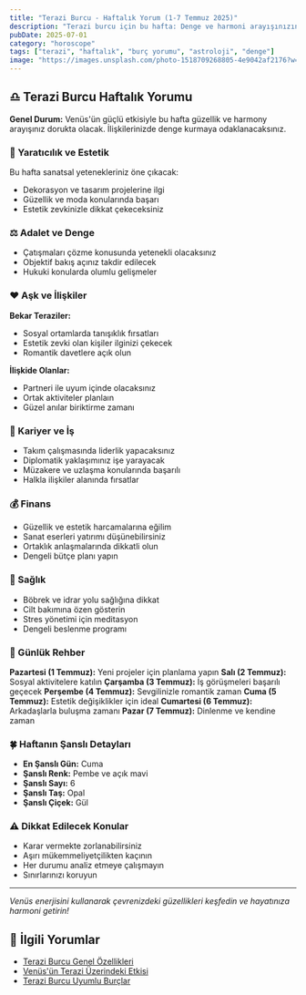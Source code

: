 ```yaml
---
title: "Terazi Burcu - Haftalık Yorum (1-7 Temmuz 2025)"
description: "Terazi burcu için bu hafta: Denge ve harmoni arayışınızın ön plana çıktığı, estetik zevkinizin parladığı bir dönem."
pubDate: 2025-07-01
category: "horoscope"
tags: ["terazi", "haftalık", "burç yorumu", "astroloji", "denge"]
image: "https://images.unsplash.com/photo-1518709268805-4e9042af2176?w=800&h=600&fit=crop"
---
```


## ♎ Terazi Burcu Haftalık Yorumu

**Genel Durum:** Venüs'ün güçlü etkisiyle bu hafta güzellik ve harmony arayışınız dorukta olacak. İlişkilerinizde denge kurmaya odaklanacaksınız.

### 🎨 Yaratıcılık ve Estetik
Bu hafta sanatsal yetenekleriniz öne çıkacak:
- Dekorasyon ve tasarım projelerine ilgi
- Güzellik ve moda konularında başarı
- Estetik zevkinizle dikkat çekeceksiniz

### ⚖️ Adalet ve Denge
- Çatışmaları çözme konusunda yetenekli olacaksınız
- Objektif bakış açınız takdir edilecek
- Hukuki konularda olumlu gelişmeler

### ❤️ Aşk ve İlişkiler
**Bekar Teraziler:**
- Sosyal ortamlarda tanışıklık fırsatları
- Estetik zevki olan kişiler ilginizi çekecek
- Romantik davetlere açık olun

**İlişkide Olanlar:**
- Partneri ile uyum içinde olacaksınız
- Ortak aktiviteler planlaın
- Güzel anılar biriktirme zamanı

### 💼 Kariyer ve İş
- Takım çalışmasında liderlik yapacaksınız
- Diplomatik yaklaşımınız işe yarayacak
- Müzakere ve uzlaşma konularında başarılı
- Halkla ilişkiler alanında fırsatlar

### 💰 Finans
- Güzellik ve estetik harcamalarına eğilim
- Sanat eserleri yatırımı düşünebilirsiniz
- Ortaklık anlaşmalarında dikkatli olun
- Dengeli bütçe planı yapın

### 🏥 Sağlık
- Böbrek ve idrar yolu sağlığına dikkat
- Cilt bakımına özen gösterin
- Stres yönetimi için meditasyon
- Dengeli beslenme programı

### 📅 Günlük Rehber

**Pazartesi (1 Temmuz):** Yeni projeler için planlama yapın
**Salı (2 Temmuz):** Sosyal aktivitelere katılın
**Çarşamba (3 Temmuz):** İş görüşmeleri başarılı geçecek
**Perşembe (4 Temmuz):** Sevgilinizle romantik zaman
**Cuma (5 Temmuz):** Estetik değişiklikler için ideal
**Cumartesi (6 Temmuz):** Arkadaşlarla buluşma zamanı
**Pazar (7 Temmuz):** Dinlenme ve kendine zaman

### 🍀 Haftanın Şanslı Detayları
- **En Şanslı Gün:** Cuma
- **Şanslı Renk:** Pembe ve açık mavi
- **Şanslı Sayı:** 6
- **Şanslı Taş:** Opal
- **Şanslı Çiçek:** Gül

### ⚠️ Dikkat Edilecek Konular
- Karar vermekte zorlanabilirsiniz
- Aşırı mükemmeliyetçilikten kaçının
- Her durumu analiz etmeye çalışmayın
- Sınırlarınızı koruyun

---

*Venüs enerjisini kullanarak çevrenizdeki güzellikleri keşfedin ve hayatınıza harmoni getirin!*

## 🔗 İlgili Yorumlar
- [Terazi Burcu Genel Özellikleri](/blog/horoscope/terazi-genel)
- [Venüs'ün Terazi Üzerindeki Etkisi](/blog/horoscope/venus-terazi)
- [Terazi Burcu Uyumlu Burçlar](/blog/horoscope/terazi-uyum)
